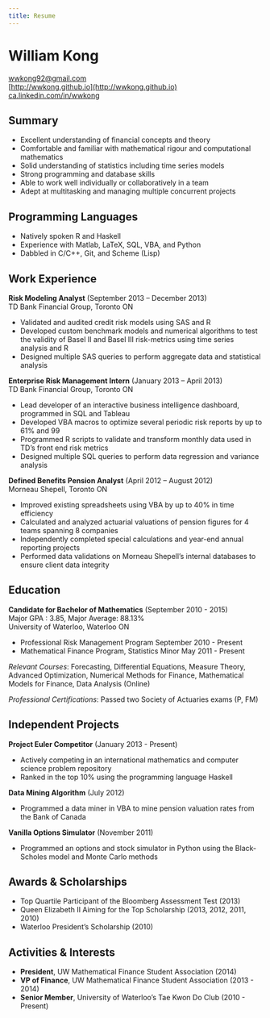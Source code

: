 ```yaml
---
title: Resume
---
```


# William Kong #

[wwkong92@gmail.com](wwkong92@gmail.com)  
[http://wwkong.github.io](http://wwkong.github.io)  
[ca.linkedin.com/in/wwkong](ca.linkedin.com/in/wwkong)  

## Summary ##
* Excellent understanding of financial concepts and theory
* Comfortable and familiar with mathematical rigour and computational mathematics
* Solid understanding of statistics including time series models
* Strong programming and database skills
* Able to work well individually or collaboratively in a team
* Adept at multitasking and managing multiple concurrent projects

## Programming Languages ##
* Natively spoken R and Haskell
* Experience with Matlab, LaTeX, SQL, VBA, and Python
* Dabbled in C/C++, Git, and Scheme (Lisp)

## Work Experience ##

**Risk Modeling Analyst** (September 2013 – December 2013)  
TD Bank Financial Group, Toronto ON  

* Validated and audited credit risk models using SAS and R
* Developed custom benchmark models and numerical algorithms to test the validity of Basel II and
Basel III risk-metrics using time series analysis and R
* Designed multiple SAS queries to perform aggregate data and statistical analysis

**Enterprise Risk Management Intern** (January 2013 – April 2013)  
TD Bank Financial Group, Toronto ON 

* Lead developer of an interactive business intelligence dashboard, programmed in SQL and Tableau
* Developed VBA macros to optimize several periodic risk reports by up to 61% and 99
* Programmed R scripts to validate and transform monthly data used in TD’s front end risk metrics
* Designed multiple SQL queries to perform data regression and variance analysis

**Defined Benefits Pension Analyst** (April 2012 – August 2012)  
Morneau Shepell, Toronto ON  

* Improved existing spreadsheets using VBA by up to 40% in time efficiency
* Calculated and analyzed actuarial valuations of pension figures for 4 teams spanning 8 companies
* Independently completed special calculations and year-end annual reporting projects
* Performed data validations on Morneau Shepell’s internal databases to ensure client data integrity

## Education ##
**Candidate for Bachelor of Mathematics** (September 2010 - 2015)  
Major GPA : 3.85, Major Average: 88.13%  
University of Waterloo, Waterloo ON  

* Professional Risk Management Program September 2010 - Present
* Mathematical Finance Program, Statistics Minor May 2011 - Present

*Relevant Courses*: Forecasting, Differential Equations, Measure Theory, Advanced Optimization, Numerical
Methods for Finance, Mathematical Models for Finance, Data Analysis (Online)

*Professional Certifications*: Passed two Society of Actuaries exams (P, FM)

## Independent Projects ##

**Project Euler Competitor** (January 2013 - Present)  

* Actively competing in an international mathematics and computer science problem repository
* Ranked in the top 10% using the programming language Haskell

**Data Mining Algorithm** (July 2012)  

* Programmed a data miner in VBA to mine pension valuation rates from the Bank of Canada

**Vanilla Options Simulator** (November 2011)  

* Programmed an options and stock simulator in Python using the Black-Scholes model and Monte
Carlo methods

## Awards & Scholarships ##
* Top Quartile Participant of the Bloomberg Assessment Test (2013)  
* Queen Elizabeth II Aiming for the Top Scholarship (2013, 2012, 2011, 2010)  
* Waterloo President’s Scholarship (2010)

## Activities & Interests ##
* **President**, UW Mathematical Finance Student Association (2014)  
* **VP of Finance**, UW Mathematical Finance Student Association (2013 - 2014)  
* **Senior Member**, University of Waterloo’s Tae Kwon Do Club (2010 - Present)  